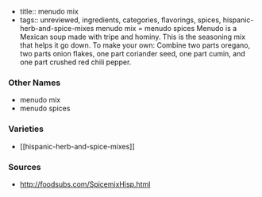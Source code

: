 - title:: menudo mix
- tags:: unreviewed, ingredients, categories, flavorings, spices, hispanic-herb-and-spice-mixes
menudo mix = menudo spices Menudo is a Mexican soup made with tripe and hominy. This is the seasoning mix that helps it go down. To make your own: Combine two parts oregano, two parts onion flakes, one part coriander seed, one part cumin, and one part crushed red chili pepper.

### Other Names

* menudo mix
* menudo spices

### Varieties

* [[hispanic-herb-and-spice-mixes]]

### Sources
* http://foodsubs.com/SpicemixHisp.html
